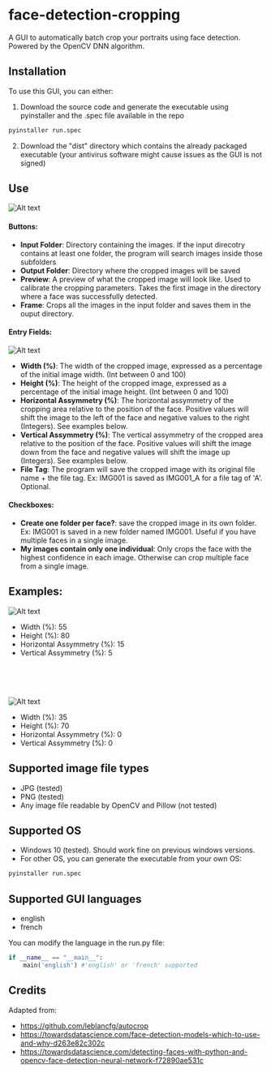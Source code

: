 # face-detection-cropping

A GUI to automatically batch crop your portraits using face detection. Powered by the OpenCV DNN algorithm.

## Installation
To use this GUI, you can either:
1. Download the source code and generate the executable using pyinstaller and the .spec file available in the repo
~~~sh
pyinstaller run.spec
~~~
2. Download the "dist" directory which contains the already packaged executable (your antivirus software might cause issues as the GUI is not signed)

## Use
![Alt text](https://github.com/TomoLPT/face-detection-cropping/readme_images/app.JPG?raw=true "Batch Crop GUI")

#### Buttons:
* **Input Folder**: Directory containing the  images. If the input direcotry contains at least one folder, the program will search images inside those subfolders
* **Output Folder**: Directory where the cropped images will be saved
* **Preview**: A preview of what the cropped image will look like. Used to calibrate the cropping parameters. Takes the first image in the directory where a face was successfully detected.
* **Frame**: Crops all the images in the input folder and saves them in the ouput directory.

#### Entry Fields:
![Alt text](https://github.com/TomoLPT/face-detection-cropping/readme_images/illustration.JPG?raw=true "Parameters to specify")
* **Width (%)**: The width of the cropped image, expressed as a percentage of the initial image width. (Int between 0 and 100)
* **Height (%)**: The height of the cropped image, expressed as a percentage of the initial image height. (Int between 0 and 100)
* **Horizontal Assymmetry (%)**: The horizontal assymmetry of the cropping area relative to the position of the face. Positive values will shift the image to the left of the face and negative values to the right (Integers). See examples below.
* **Vertical Assymmetry (%)**: The vertical assymmetry of the cropped area relative to the position of the face. Positive values will shift the image down from the face and negative values will shift the image up (Integers). See examples below.
* **File Tag**: The program will save the cropped image with its original file name + the file tag. Ex: IMG001 is saved as IMG001_A for a file tag of 'A'. Optional.

#### Checkboxes:
* **Create one folder per face?**: save the cropped image in its own folder. Ex: IMG001 is saved in a new folder named IMG001. Useful if you have multiple faces in a single image.
* **My images contain only one individual**: Only crops the face with the highest confidence in each image. Otherwise can crop multiple face from a single image.

## Examples:
![Alt text](https://github.com/TomoLPT/face-detection-cropping/readme_images/example_1.JPG?raw=true "Example 1")
* Width (%): 55
* Height (%): 80
* Horizontal Assymmetry (%): 15
* Vertical Assymmetry (%): 5
<br/>
<br/>
<br/>

![Alt text](https://github.com/TomoLPT/face-detection-cropping/readme_images/example_2.JPG?raw=true "Example 2")
* Width (%): 35
* Height (%): 70
* Horizontal Assymmetry (%): 0
* Vertical Assymmetry (%): 0

## Supported image file types

* JPG (tested)
* PNG (tested)
* Any image file readable by OpenCV and Pillow (not tested)

## Supported OS

* Windows 10 (tested). Should work fine on previous windows versions.
* For other OS, you can generate the executable from your own OS:
~~~sh
pyinstaller run.spec
~~~

## Supported GUI languages

* english
* french

You can modify the language in the run.py file:

~~~python
if __name__ == "__main__":
    main('english') #'english' or 'french' supported
~~~
	
## Credits
Adapted from:
* https://github.com/leblancfg/autocrop
* https://towardsdatascience.com/face-detection-models-which-to-use-and-why-d263e82c302c
* https://towardsdatascience.com/detecting-faces-with-python-and-opencv-face-detection-neural-network-f72890ae531c
